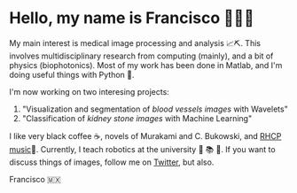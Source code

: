 # Hello, my name is Francisco 👨🏾‍💻

My main interest is medical image processing and analysis 📈⛏️. This involves multidisciplinary research from computing (mainly), and a bit of physics (biophotonics). Most of my work has been done in Matlab, and I'm doing useful things with Python 🐍. 

I'm now working on two interesing projects: 
  1. "Visualization and segmentation of *blood vessels images* with Wavelets"
  2. "Classification of *kidney stone images* with Machine Learning"

I like very black coffee ☕, novels of Murakami and C. Bukowski, and [RHCP music](https://www.youtube.com/watch?v=t5ht7o5r4iQ)🎵. Currently, I teach robotics at the university 🤖 📚 🎒. 
If you want to discuss things of images, follow me on [Twitter](https://twitter.com/Friscolt), but also. 

Francisco 🇲🇽
